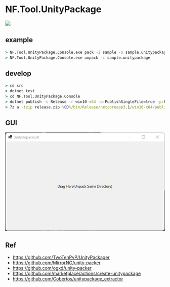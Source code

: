 # NF.Tool.UnityPackage

<a href="https://github.com/netpyoung/NF.Tool.UnityPackage/actions">
  <img src="https://github.com/netpyoung/NF.Tool.UnityPackage/workflows/Test/badge.svg?branch=master" />
</a>



## example

``` cmd
> NF.Tool.UnityPackage.Console.exe pack -i sample -o sample.unitypackage
> NF.Tool.UnityPackage.Console.exe unpack -i sample.unitypackage
```

## develop

``` cmd
> cd src
> dotnet test
> cd NF.Tool.UnityPackage.Console
> dotnet publish -c Release -r win10-x64 -p:PublishSingleFile=true -p:PublishTrimmed=true -p:TrimUnusedDependencies=true
> 7z a -tzip release.zip %CD%/bin/Release/netcoreapp3.1/win10-x64/publish/NF.Tool.UnityPackage.Console.exe
```

## GUI

![UnityUnpackGUI](doc/res/UnityUnpackGUI.png)

## Ref

- <https://github.com/TwoTenPvP/UnityPackager>
- <https://github.com/MirrorNG/unity-packer>
- <https://github.com/ogxd/unity-packer>
- <https://github.com/marketplace/actions/create-unitypackage>
- <https://github.com/Cobertos/unitypackage_extractor>
